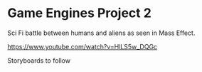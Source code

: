 # Game Engines Project 2
 
Sci Fi battle between humans and aliens as seen in Mass Effect. 

https://www.youtube.com/watch?v=HlLS5w_DQGc

Storyboards to follow
